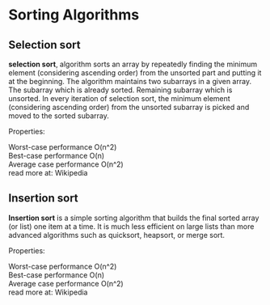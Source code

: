 


#  Sorting Algorithms



## Selection sort

**selection sort**, algorithm sorts an array by repeatedly finding the minimum element (considering ascending order) from the unsorted part and putting it at the beginning. The algorithm maintains two subarrays in a given array.
The subarray which is already sorted.
Remaining subarray which is unsorted.
In every iteration of selection sort, the minimum element (considering ascending order) from the unsorted subarray is picked and moved to the sorted subarray.

Properties:

Worst-case performance O(n^2)                                          
                                Best-case performance O(n)             
Average case performance O(n^2)   
read more at: Wikipedia

## Insertion sort


**Insertion sort** is a simple sorting algorithm that builds the final sorted array (or list) one item at a time. It is much less efficient on large lists than more advanced algorithms such as quicksort, heapsort, or merge sort.

Properties:

Worst-case performance O(n^2)   
Best-case performance O(n)   
Average case performance O(n^2)    
read more at: Wikipedia
